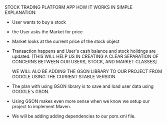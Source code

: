 STOCK TRADING PLATFORM APP
  HOW IT WORKS IN SIMPLE EXPLANATION:
  - User wants to buy a stock
  - the User asks the Market for price
  - Market looks at the current price of the stock object
  - Transaction happens and User's cash balance and stock holidngs are updated.
    [THIS WILL HELP US IN CREATING A CLEAR SEPARATION OF CONCERNS BETWEEN OUR USERS, STOCK, AND MARKET CLASSES]

    WE WILL ALO BE ADDING THE GSON LIBRARY TO OUR PROJECT FROM GOOGLE USING THE CURRENT STABLE VERSION
- The plan with using GSON library is to save and load user data using GOOGLE's GSON.
- Using GSON makes even more sense when we know we setup our project to implement Maven.
- We will be adding adding dependencies to our pom.xml file.
